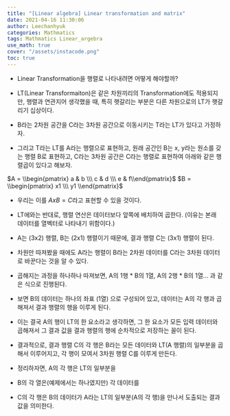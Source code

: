 ```yaml
---
title: "[Linear algebra] Linear transformation and matrix"
date: 2021-04-16 11:30:06
author: Leechanhyuk
categories: Mathmatics
tags: Mathmatics Linear_argebra
use_math: true
cover: "/assets/instacode.png"
toc: true
---
```


 - Linear Transformation을 행렬로 나타내려면 어떻게 해야할까?

 - LT(Linear Transformaiton)은 같은 차원끼리의 Transformation에도 적용되지만, 행렬과 연관지어 생각했을 때, 특히 햇갈리는 부분은 다른 차원으로의 LT가 햇갈리기 십상이다.

 - B라는 2차원 공간을 C라는 3차원 공간으로 이동시키는 T라는 LT가 있다고 가정하자.
 
 - 그리고 T라는 LT를 A라는 행렬으로 표현하고, 원래 공간인 B는 x, y라는 원소를 갖는 행렬 B로 표현하고, C라는 3차원 공간은 C라는 행렬로 표현하여 아래와 같은 행렬곱이 있다고 해보자.

 $A = \\begin{pmatrix} a & b \\\ c & d \\\ e & f\\end{pmatrix}$ $B = \\begin{pmatrix} x1 \\\ y1 \\end{pmatrix}$

 - 우리는 이를 $A x B = C$라고 표현할 수 있을 것이다.

 - LT에와는 반대로, 행렬 연산은 데이터보다 앞쪽에 배치하여 곱한다. (이유는 본래 데이터를 열벡터로 나타내기 위함이다.)

 - A는 (3x2) 행렬, B는 (2x1) 행렬이기 때문에, 결과 행렬 C는 (3x1) 행렬이 된다.

 - 차원만 따져봤을 때에도 A라는 행렬이 B라는 2차원 데이터를 C라는 3차원 데이터로 바꾼다는 것을 알 수 있다.

 - 곱해지는 과정을 하나하나 따져보면, A의 1행 * B의 1열, A의 2행 * B의 1열... 과 같은 식으로 진행된다.

 - 보면 B의 데이터는 하나의 좌표 (1열) 으로 구성되어 있고, 데이터는 A의 각 행과 곱해져서 결과 행렬의 행을 이루게 된다.

 - 이는 결국 A의 행이 LT의 한 요소라고 생각하면, 그 한 요소가 모든 입력 데이터와 곱해져서 그 결과 값을 결과 행렬의 행에 순차적으로 저장하는 꼴이 된다.

 - 결과적으로, 결과 행렬 C의 각 행은 B라는 모든 데이터와 LT(A 행렬)의 일부분을 곱해서 이루어지고, 각 행이 모여서 3차원 행렬 C를 이루게 만든다.

 - 정리하자면, A의 각 행은 LT의 일부분을
 
 - B의 각 열은(예제에서는 하나였지만) 각 데이터를
 
 - C의 각 행은 B의 데이터가 A라는 LT의 일부분(A의 각 행)을 만나서 도출되는 결과값을 의미한다.